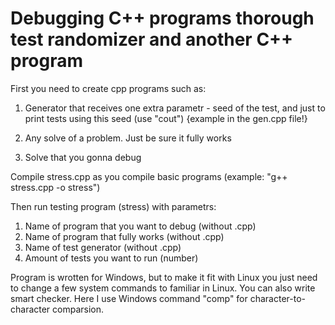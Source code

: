 # Debugging C++ programs thorough test randomizer and another C++ program 

First you need to create cpp programs such as: 
  1) Generator that receives one extra parametr - seed of the test,
     and just to print tests using this seed (use "cout")
     {example in the gen.cpp file!}
     
  2) Any solve of a problem. Just be sure it fully works
  3) Solve that you gonna debug

Compile stress.cpp as you compile basic programs (example: "g++ stress.cpp -o stress")

Then run testing program (stress) with parametrs:
  1) Name of program that you want to debug (without .cpp)
  2) Name of program that fully works (without .cpp)
  3) Name of test generator (without .cpp)
  4) Amount of tests you want to run (number)

Program is wrotten for Windows, but to make it fit with Linux you just need to change a few system commands to familiar in Linux.
You can also write smart checker. Here I use Windows command "comp" for character-to-character comparsion.
